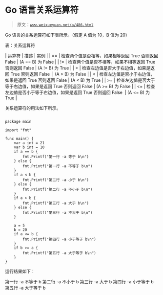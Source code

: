 # Go 语言关系运算符

> 原文：[`www.weixueyuan.net/a/486.html`](http://www.weixueyuan.net/a/486.html)

Go 语言的关系运算符如下表所示。（假定 A 值为 10，B 值为 20）

表：关系运算符

| 运算符 | 描述 | 实例 |
| == | 检查两个值是否相等，如果相等返回 True 否则返回 False | (A == B) 为 False |
| != | 检查两个值是否不相等，如果不相等返回 True 否则返回 False | (A != B) 为 True |
| > | 检查左边值是否大于右边值，如果是返回 True 否则返回 False  | (A > B) 为 False |
| < | 检查左边值是否小于右边值，如果是返回 True 否则返回 False | (A < B) 为 True |
| >= | 检查左边值是否大于等于右边值，如果是返回 True 否则返回 False | (A >= B) 为 False |
| <= | 检查左边值是否小于等于右边值，如果是返回 True 否则返回 False  | (A <= B) 为 True |

关系运算符的用法如下所示。

```

package main

import "fmt"

func main() {
    var a int = 21
    var b int = 10
    if a == b {
        fmt.Printf("第一行 -a 等于 b\n")
    } else {
        fmt.Printf("第一行 -a 不等于 b\n")
    }
    if a < b {
        fmt.Printf("第二行 -a 小于 b\n")
    } else {
        fmt.Printf("第二行 -a 不小于 b\n")
    }
    if a > b {
        fmt.Printf("第三行 -a 大于 b\n")
    } else {
        fmt.Printf("第三行 -a 不大于 b\n")
    }

    a = 5
    b = 20
    if a <= b {
        fmt.Printf("第四行 -a 小于等于 b\n")
    }
    if b >= a {
        fmt.Printf("第五行 -a 大于等于 b\n")
    }
}
```

运行结果如下：

第一行 -a 不等于 b
第二行 -a 不小于 b
第三行 -a 大于 b
第四行 -a 小于等于 b
第五行 -a 大于等于 b